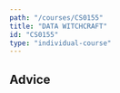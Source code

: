 ```yaml
---
path: "/courses/CS0155"
title: "DATA WITCHCRAFT"
id: "CS0155"
type: "individual-course"
---
```


## Advice

